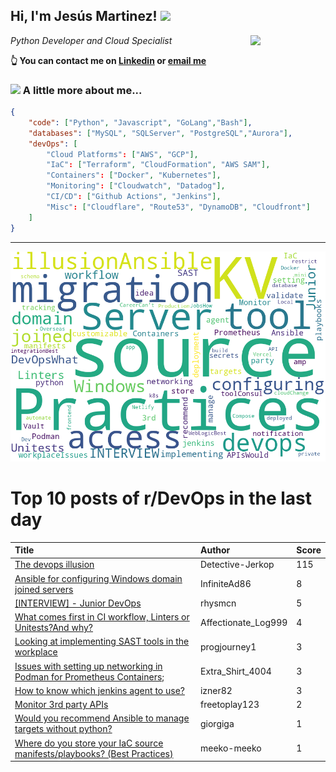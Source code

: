 <!--
**jmartinezl/jmartinezl** is a ✨ _special_ ✨ repository because its `README.md` (this file) appears on your GitHub profile.

Here are some ideas to get you started:

- 🔭 I’m currently working on ...
- 🌱 I’m currently learning ...
- 👯 I’m looking to collaborate on ...
- 🤔 I’m looking for help with ...
- 💬 Ask me about ...
- 📫 How to reach me: ...
- 😄 Pronouns: ...
- ⚡ Fun fact: ...
-->

<h2>Hi, I'm Jesús Martinez! <img src="https://media.giphy.com/media/WUlplcMpOCEmTGBtBW/giphy.gif" width="30"> </h2>
<img align='right' src="https://media.giphy.com/media/NytMLKyiaIh6VH9SPm/giphy.gif" width="120">
<p><em>Python Developer and Cloud Specialist
</em></p>

**👆 You can contact me on [Linkedin](https://www.linkedin.com/in/jes%C3%BAs-martinez-2b7b10104/) or [email me](mailto:jesus.mtz.lorenzo@gmail.com)**

### <img src="https://media.giphy.com/media/VgCDAzcKvsR6OM0uWg/giphy.gif" width="50"> A little more about me...  

```json
{
    "code": ["Python", "Javascript", "GoLang","Bash"],
    "databases": ["MySQL", "SQLServer", "PostgreSQL","Aurora"],
    "devOps": [
        "Cloud Platforms": ["AWS", "GCP"],
        "IaC": ["Terraform", "CloudFormation", "AWS SAM"],
        "Containers": ["Docker", "Kubernetes"],
        "Monitoring": ["Cloudwatch", "Datadog"],
        "CI/CD": ["Github Actions", "Jenkins"],
        "Misc": ["Cloudflare", "Route53", "DynamoDB", "Cloudfront"]
    ]
}
```
---

![Wordcloud](./cloud.png)

# Top 10 posts of r/DevOps in the last day

| Title | Author | Score |
|:---|:---|:---|
| [The devops illusion](https://www.reddit.com/r/devops/comments/wl60sa/the_devops_illusion/) | Detective-Jerkop | 115 |
| [Ansible for configuring Windows domain joined servers](https://www.reddit.com/r/devops/comments/wkyto4/ansible_for_configuring_windows_domain_joined/) | InfiniteAd86 | 8 |
| [[INTERVIEW] - Junior DevOps](https://www.reddit.com/r/devops/comments/wl6qzc/interview_junior_devops/) | rhysmcn | 5 |
| [What comes first in CI workflow, Linters or Unitests?And why?](https://www.reddit.com/r/devops/comments/wlpfmm/what_comes_first_in_ci_workflow_linters_or/) | Affectionate_Log999 | 4 |
| [Looking at implementing SAST tools in the workplace](https://www.reddit.com/r/devops/comments/wletul/looking_at_implementing_sast_tools_in_the/) | progjourney1 | 3 |
| [Issues with setting up networking in Podman for Prometheus Containers;](https://www.reddit.com/r/devops/comments/wl5oec/issues_with_setting_up_networking_in_podman_for/) | Extra_Shirt_4004 | 3 |
| [How to know which jenkins agent to use?](https://www.reddit.com/r/devops/comments/wlojac/how_to_know_which_jenkins_agent_to_use/) | izner82 | 3 |
| [Monitor 3rd party APIs](https://www.reddit.com/r/devops/comments/wlbfbz/monitor_3rd_party_apis/) | freetoplay123 | 2 |
| [Would you recommend Ansible to manage targets without python?](https://www.reddit.com/r/devops/comments/wlllmw/would_you_recommend_ansible_to_manage_targets/) | giorgiga | 1 |
| [Where do you store your IaC source manifests/playbooks? (Best Practices)](https://www.reddit.com/r/devops/comments/wl719w/where_do_you_store_your_iac_source/) | meeko-meeko | 1 |
